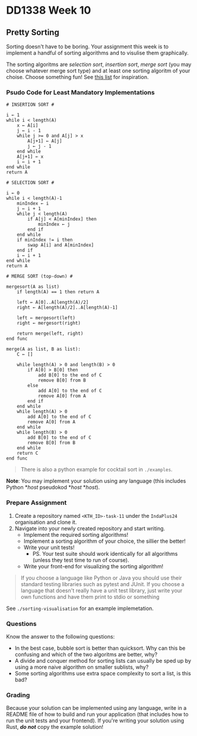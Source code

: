 # DD1338 Week 10

## Pretty Sorting

Sorting doesn't have to be boring. Your assignment this week is to implement a handful of sorting algorithms and to visulise them graphically.

The sorting algoritms are _selection sort_, _insertion sort_, _merge sort_ (you may choose whatever merge sort type) and at least one sorting algoritm of your choise. Choose something fun! See [this list](https://www.geeksforgeeks.org/sorting-algorithms/) for inspiration.

### Psudo Code for Least Mandatory Implementations
```
# INSERTION SORT #

i ← 1
while i < length(A)
    x ← A[i]
    j ← i - 1
    while j >= 0 and A[j] > x
        A[j+1] ← A[j]
        j ← j - 1
    end while
    A[j+1] ← x
    i ← i + 1
end while
return A
```
```
# SELECTION SORT #

i ← 0
while i < length(A)-1
    minIndex ← i
    j ← i + 1
    while j < length(A)
        if A[j] < A[minIndex] then
            minIndex ← j
        end if
    end while
    if minIndex != i then
        swap A[i] and A[minIndex]
    end if
    i ← i + 1
end while
return A
```
```
# MERGE SORT (top-down) #

mergesort(A as list)
    if length(A) == 1 then return A

    left ← A[0]..A[length(A)/2]
    right ← A[length(A)/2]..A[length(A)-1]

    left ← mergesort(left)
    right ← mergesort(right)

    return merge(left, right)
end func

merge(A as list, B as list):
    C ← []

    while length(A) > 0 and length(B) > 0
        if A[0] > B[0] then
            add B[0] to the end of C
            remove B[0] from B
        else
            add A[0] to the end of C
            remove A[0] from A
        end if
    end while
    while length(A) > 0
        add A[0] to the end of C
        remove A[0] from A
    end while
    while length(B) > 0
        add B[0] to the end of C
        remove B[0] from B
    end while
    return C
end func
```

> There is also a python example for cocktail sort in `./examples`.

**Note**: You may implement your solution using any language (this includes Python *_host_ pseudokod *_host_ *_host_).

### Prepare Assignment

1) Create a repository named `<KTH_ID>-task-11` under the `IndaPlus24` organisation and clone it.
2) Navigate into your newly created repository and start writing.
    - Implement the required sorting algorithms!
    - Implement a sorting algorithm of your choice, the sillier the better!
    - Write your unit tests!
        - PS. Your test suite should work identically for all algorithms (unless they test time to run of course).
    - Write your front-end for visualizing the sorting algorithm!

> If you choose a language like Python or Java you should use their standard testing libraries such as pytest and JUnit. If you choose a language that doesn't really have a unit test library, just write your own functions and have them print to stdio or something

See `./sorting-visualisation` for an example implemetation.

### Questions

Know the answer to the following questions:
- In the best case, bubble sort is better than quicksort. Why can this be confusing and which of the two algoritms are better, why?
- A divide and conquer method for sorting lists can usually be sped up by using a more naive algorithm on smaller sublists, why?
- Some sorting algorithms use extra space complexity to sort a list, is this bad?


### Grading

Because your solution can be implemented using any language, write in a README file of how to build and run your application (that includes how to run the unit tests and your frontend). If you're writing your solution using Rust, **_do not_** copy the example solution!

